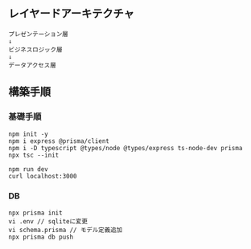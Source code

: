 ## レイヤードアーキテクチャ
```
プレゼンテーション層
↓
ビジネスロジック層
↓
データアクセス層
```

## 構築手順
### 基礎手順
```
npm init -y
npm i express @prisma/client
npm i -D typescript @types/node @types/express ts-node-dev prisma
npx tsc --init

npm run dev
curl localhost:3000
```

### DB
```
npx prisma init
vi .env // sqliteに変更
vi schema.prisma // モデル定義追加
npx prisma db push
```